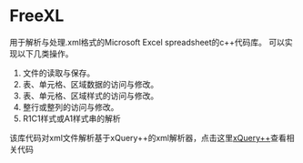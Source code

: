 FreeXL
======

用于解析与处理.xml格式的Microsoft Excel spreadsheet的c++代码库。
可以实现以下几类操作。

1. 文件的读取与保存。
2. 表、单元格、区域数据的访问与修改。
3. 表、单元格、区域样式的访问与修改。
4. 整行或整列的访问与修改。
5. R1C1样式或A1样式串的解析

该库代码对xml文件解析基于xQuery++的xml解析器，点击这里[xQuery++](https://github.com/adolli/xQuery-plus-plus)查看相关代码
